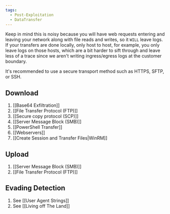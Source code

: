```yaml
---
tags:
  - Post-Exploitation
  - DataTransfer
---
```


Keep in mind this is noisy because you will have web requests entering and leaving your network along with file reads and writes, so it `WILL` leave logs. If your transfers are done locally, only host to host, for example, you only leave logs on those hosts, which are a bit harder to sift through and leave less of a trace since we aren't writing ingress/egress logs at the customer boundary.

It's recommended to use a secure transport method such as HTTPS, SFTP, or SSH.

## Download

1. [[Base64 Exfiltration]]
2. [[File Transfer Protocol (FTP)]]
3. [[Secure copy protocol (SCP)]]
4. [[Server Message Block (SMB)]]
5. [[PowerShell Transfer]]
6. [[Webservers]]
7. [[Create Session and Transfer Files|WinRM]]
## Upload 

1. [[Server Message Block (SMB)]]
2. [[File Transfer Protocol (FTP)]]


## Evading Detection

1. See [[User Agent Strings]]
2. See [[Living off The Land]]